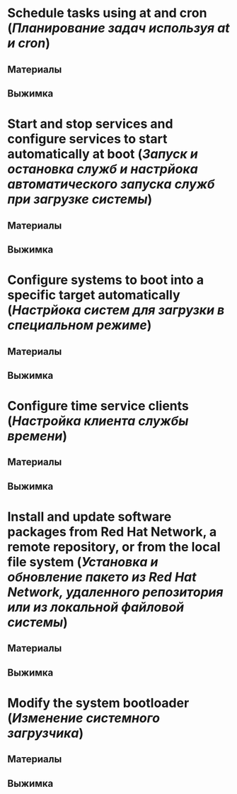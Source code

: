 

# Schedule tasks using at and cron (*Планирование задач используя at и cron*)

## Материалы

## Выжимка


# Start and stop services and configure services to start automatically at boot (*Запуск и остановка служб и настрйока автоматического запуска служб при загрузке системы*)

## Материалы

## Выжимка


# Configure systems to boot into a specific target automatically (*Настрйока систем для загрузки в специальном режиме*)

## Материалы

## Выжимка


# Configure time service clients (*Настройка клиента службы времени*)

## Материалы

## Выжимка


# Install and update software packages from Red Hat Network, a remote repository, or from the local file system (*Установка и обновление пакето из Red Hat Network, удаленного репозитория или из локальной файловой системы*)

## Материалы

## Выжимка



# Modify the system bootloader (*Изменение системного загрузчика*)

## Материалы

## Выжимка
